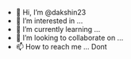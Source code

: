 - 👋 Hi, I’m @dakshin23
- 👀 I’m interested in ... 
- 🌱 I’m currently learning ...
- 💞️ I’m looking to collaborate on ...
- 📫 How to reach me ... Dont

<!---
dakshin23/dakshin23 is a ✨ special ✨ repository because its `README.md` (this file) appears on your GitHub profile.
You can click the Preview link to take a look at your changes.
--->
